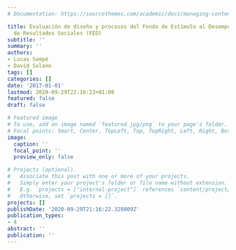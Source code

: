 ```yaml
---
# Documentation: https://sourcethemes.com/academic/docs/managing-content/

title: Evaluación de diseño y procesos del Fondo de Estímulo al Desempeño y Logro
  de Resultados Sociales (FED)
subtitle: ''
summary: ''
authors:
- Lucas Sempé
- David Solano
tags: []
categories: []
date: '2017-01-01'
lastmod: 2020-09-29T22:16:23+01:00
featured: false
draft: false

# Featured image
# To use, add an image named `featured.jpg/png` to your page's folder.
# Focal points: Smart, Center, TopLeft, Top, TopRight, Left, Right, BottomLeft, Bottom, BottomRight.
image:
  caption: ''
  focal_point: ''
  preview_only: false

# Projects (optional).
#   Associate this post with one or more of your projects.
#   Simply enter your project's folder or file name without extension.
#   E.g. `projects = ["internal-project"]` references `content/project/deep-learning/index.md`.
#   Otherwise, set `projects = []`.
projects: []
publishDate: '2020-09-29T21:16:22.320809Z'
publication_types:
- 4
abstract: ''
publication: ''
---
```

